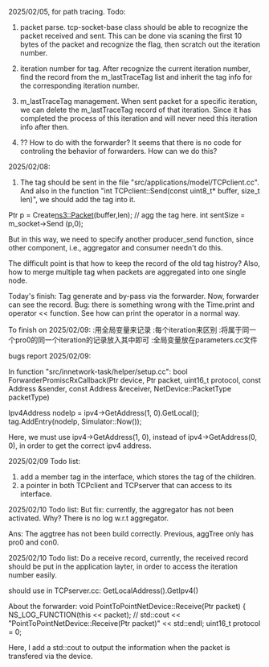 2025/02/05, for path tracing.
Todo:
1. packet parse.
tcp-socket-base class should be able to recognize the packet received and sent. This can be done via scaning the first 10 bytes of the packet and recognize the flag, then scratch out the iteration number.

2. iteration number for tag.
After recognize the current iteration number, find the record from the m_lastTraceTag list and inherit the tag info for the corresponding iteration number.

3. m_lastTraceTag management.
When sent packet for a specific iteration, we can delete the m_lastTraceTag record of that iteration. Since it has completed the process of this iteration and will never need this iteration info after then.

4. ?? How to do with the forwarder?
It seems that there is no code for controling the behavior of forwarders. How can we do this?


2025/02/08:
1. The tag should be sent in the file "src/applications/model/TCPclient.cc". And also in the function "int
TCPclient::Send(const uint8_t* buffer, size_t len)", we should add the tag into it.

  Ptr<Packet> p = Create<ns3::Packet>(buffer,len);
  // agg the tag here.
  int sentSize = m_socket->Send (p,0);

But in this way, we need to specify another producer_send function, since other component, i.e., aggregator and consumer needn't do this.

The difficult point is that how to keep the record of the old tag histroy?
Also, how to merge multiple tag when packets are aggregated into one single node.

Today's finish:
Tag generate and by-pass via the forwarder.
Now, forwarder can see the record.
Bug: there is something wrong with the Time.print and operator << function. See how can print the operator in a normal way.

To finish on 2025/02/09:
:用全局变量来记录
:每个iteration来区别
:将属于同一个pro0的同一个iteration的记录放入其中即可
:全局变量放在parameters.cc文件

bugs report 2025/02/09:

In function "src/innetwork-task/helper/setup.cc":
bool ForwarderPromiscRxCallback(Ptr<NetDevice> device, Ptr<const Packet> packet,
                                uint16_t protocol, const Address &sender,
                                const Address &receiver, NetDevice::PacketType packetType)

Ipv4Address nodeIp = ipv4->GetAddress(1, 0).GetLocal();
            tag.AddEntry(nodeIp, Simulator::Now());

Here, we must use ipv4->GetAddress(1, 0), instead of ipv4->GetAddress(0, 0), in order to get the correct ipv4 address.

2025/02/09 Todo list:
1. add a member tag in the interface, which stores the tag of the children. 
2. a pointer in both TCPclient and TCPserver that can access to its interface.


2025/02/10 Todo list:
But fix:
currently, the aggregator has not been activated. Why?
There is no log w.r.t aggregator.

Ans:
The aggtree has not been build correctly. Previous, aggTree only has pro0 and con0.

2025/02/10 Todo list:
Do a receive record, currently, the received record should be put in the application layter, in order to access the iteration number easily.

should use in TCPserver.cc:
GetLocalAddress().GetIpv4()

About the forwarder:
void
PointToPointNetDevice::Receive(Ptr<Packet> packet)
{
    NS_LOG_FUNCTION(this << packet);
    // std::cout << "PointToPointNetDevice::Receive(Ptr<Packet> packet)" << std::endl;
    uint16_t protocol = 0;

Here, I add a std::cout to output the information when the packet is transfered via the device.

